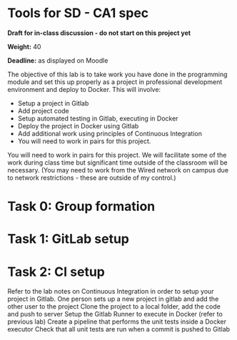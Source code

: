 # Tools for SD - CA1 spec

**Draft for in-class discussion - do not start on this project yet**

**Weight:** 40

**Deadline:** as displayed on Moodle

The objective of this lab is to take work you have done in the programming module and set this up properly as a project in professional development environment and deploy to Docker.
This will involve:

- Setup a project in Gitlab
- Add project code
- Setup automated testing in Gitlab, executing in Docker
- Deploy the project in Docker using Gitlab
- Add additional work using principles of Continuous Integration
- You will need to work in pairs for this project.

You will need to work in pairs for this project.
We will facilitate some of the work during class time but significant time outside of the classroom will be necessary.
(You may need to work from the Wired network on campus due to network restrictions - these are outside of my control.)

# Task 0: Group formation

# Task 1: GitLab setup

# Task 2: CI setup

Refer to the lab notes on Continuous Integration in order to setup your project in Gitlab.
One person sets up a new project in gitlab and add the other user to the project
Clone the project to a local folder, add the code and push to server
Setup the Gitlab Runner to execute in Docker (refer to previous lab)
Create a pipeline that performs the unit tests inside a Docker executor
Check that all unit tests are run when a commit is pushed to Gitlab
